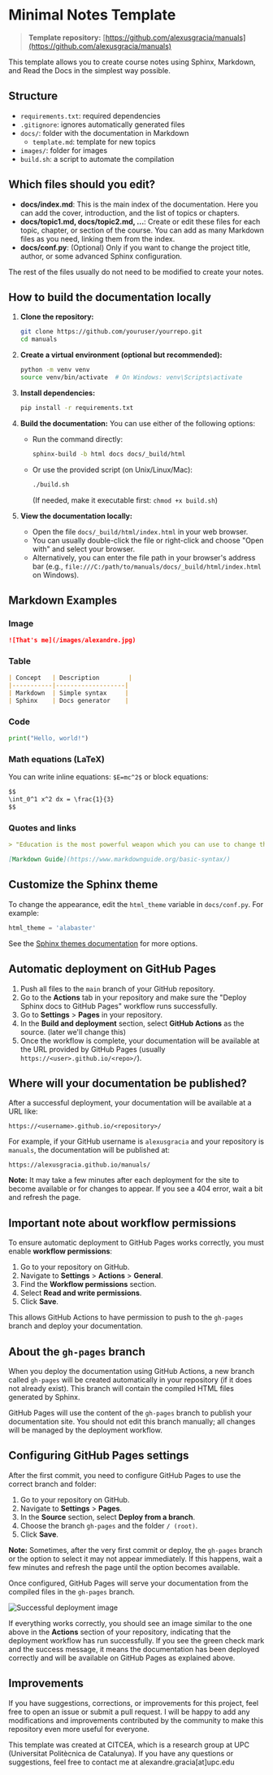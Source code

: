 # Minimal Notes Template

> **Template repository:** [https://github.com/alexusgracia/manuals](https://github.com/alexusgracia/manuals)

This template allows you to create course notes using Sphinx, Markdown, and Read the Docs in the simplest way possible.

## Structure

- `requirements.txt`: required dependencies
- `.gitignore`: ignores automatically generated files
- `docs/`: folder with the documentation in Markdown
  - `template.md`: template for new topics
- `images/`: folder for images
- `build.sh`: a script to automate the compilation
  
## Which files should you edit?

- **docs/index.md**: This is the main index of the documentation. Here you can add the cover, introduction, and the list of topics or chapters.
- **docs/topic1.md, docs/topic2.md, ...**: Create or edit these files for each topic, chapter, or section of the course. You can add as many Markdown files as you need, linking them from the index.
- **docs/conf.py**: (Optional) Only if you want to change the project title, author, or some advanced Sphinx configuration.

The rest of the files usually do not need to be modified to create your notes.

## How to build the documentation locally

1. **Clone the repository:**

   ```bash
   git clone https://github.com/youruser/yourrepo.git
   cd manuals
   ```

2. **Create a virtual environment (optional but recommended):**

   ```bash
   python -m venv venv
   source venv/bin/activate  # On Windows: venv\Scripts\activate
   ```

3. **Install dependencies:**

   ```bash
   pip install -r requirements.txt
   ```

4. **Build the documentation:**
   You can use either of the following options:
   - Run the command directly:

     ```bash
     sphinx-build -b html docs docs/_build/html
     ```

   - Or use the provided script (on Unix/Linux/Mac):

     ```bash
     ./build.sh
     ```

     (If needed, make it executable first: `chmod +x build.sh`)
5. **View the documentation locally:**
   - Open the file `docs/_build/html/index.html` in your web browser.
   - You can usually double-click the file or right-click and choose "Open with" and select your browser.
   - Alternatively, you can enter the file path in your browser's address bar (e.g., `file:///C:/path/to/manuals/docs/_build/html/index.html` on Windows).

## Markdown Examples

### Image

```markdown
![That's me](/images/alexandre.jpg)
```

### Table

```markdown
| Concept   | Description        |
|-----------|-------------------|
| Markdown  | Simple syntax     |
| Sphinx    | Docs generator    |
```

### Code

```python
print("Hello, world!")
```

### Math equations (LaTeX)

You can write inline equations: `$E=mc^2$` or block equations:

```markdown
$$
\int_0^1 x^2 dx = \frac{1}{3}
$$
```

### Quotes and links

```markdown
> "Education is the most powerful weapon which you can use to change the world." — Nelson Mandela

[Markdown Guide](https://www.markdownguide.org/basic-syntax/)
```

## Customize the Sphinx theme

To change the appearance, edit the `html_theme` variable in `docs/conf.py`. For example:

```python
html_theme = 'alabaster'
```

See the [Sphinx themes documentation](https://www.sphinx-doc.org/en/master/usage/theming.html) for more options.

## Automatic deployment on GitHub Pages

1. Push all files to the `main` branch of your GitHub repository.
2. Go to the **Actions** tab in your repository and make sure the "Deploy Sphinx docs to GitHub Pages" workflow runs successfully.
3. Go to **Settings** > **Pages** in your repository.
4. In the **Build and deployment** section, select **GitHub Actions** as the source. (later we'll change this)
5. Once the workflow is complete, your documentation will be available at the URL provided by GitHub Pages (usually `https://<user>.github.io/<repo>/`).

## Where will your documentation be published?

After a successful deployment, your documentation will be available at a URL like:

```
https://<username>.github.io/<repository>/
```

For example, if your GitHub username is `alexusgracia` and your repository is `manuals`, the documentation will be published at:

```
https://alexusgracia.github.io/manuals/
```

**Note:** It may take a few minutes after each deployment for the site to become available or for changes to appear. If you see a 404 error, wait a bit and refresh the page.

## Important note about workflow permissions

To ensure automatic deployment to GitHub Pages works correctly, you must enable **workflow permissions**:

1. Go to your repository on GitHub.
2. Navigate to **Settings** > **Actions** > **General**.
3. Find the **Workflow permissions** section.
4. Select **Read and write permissions**.
5. Click **Save**.

This allows GitHub Actions to have permission to push to the `gh-pages` branch and deploy your documentation.

## About the `gh-pages` branch

When you deploy the documentation using GitHub Actions, a new branch called `gh-pages` will be created automatically in your repository (if it does not already exist). This branch will contain the compiled HTML files generated by Sphinx.

GitHub Pages will use the content of the `gh-pages` branch to publish your documentation site. You should not edit this branch manually; all changes will be managed by the deployment workflow.

## Configuring GitHub Pages settings

After the first commit, you need to configure GitHub Pages to use the correct branch and folder:

1. Go to your repository on GitHub.
2. Navigate to **Settings** > **Pages**.
3. In the **Source** section, select **Deploy from a branch**.
4. Choose the branch `gh-pages` and the folder `/ (root)`.
5. Click **Save**.

**Note:** Sometimes, after the very first commit or deploy, the `gh-pages` branch or the option to select it may not appear immediately. If this happens, wait a few minutes and refresh the page until the option becomes available.

Once configured, GitHub Pages will serve your documentation from the compiled files in the `gh-pages` branch.


![Successful deployment image](images/deploy.png)

If everything works correctly, you should see an image similar to the one above in the **Actions** section of your repository, indicating that the deployment workflow has run successfully. If you see the green check mark and the success message, it means the documentation has been deployed correctly and will be available on GitHub Pages as explained above.

## Improvements

If you have suggestions, corrections, or improvements for this project, feel free to open an issue or submit a pull request. I will be happy to add any modifications and improvements contributed by the community to make this repository even more useful for everyone.

This template was created at CITCEA, which is a research group at UPC (Universitat Politècnica de Catalunya). If you have any questions or suggestions, feel free to contact me at alexandre.gracia[at]upc.edu

